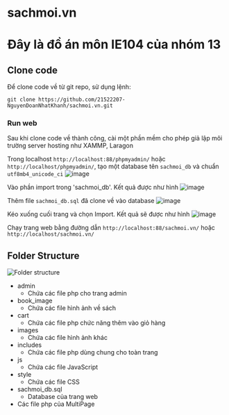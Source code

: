 # sachmoi.vn
# Đây là đồ án môn IE104 của nhóm 13

## Clone code

Để clone code về từ git repo, sử dụng lệnh:

```shell
git clone https://github.com/21522207-NguyenDoanNhatKhanh/sachmoi.vn.git
```

### Run web
Sau khi clone code về thành công, cài một phần mềm cho phép giả lập môi trường server hosting như XAMMP, Laragon

Trong localhost ` http://localhost:88/phpmyadmin/ ` hoặc `http://localhost/phpmyadmin/`,
tạo một database tên `sachmoi_db` và chuẩn `utf8mb4_unicode_ci`
![image](https://github.com/21522207-NguyenDoanNhatKhanh/sachmoi.vn/assets/147527094/a11a40b3-3a86-4ab3-a3ec-19ed7bf408d3)

Vào phần import trong 'sachmoi_db'. Kết quả được như hình
![image](https://github.com/21522207-NguyenDoanNhatKhanh/sachmoi.vn/assets/147527094/42a69d74-870a-4241-884e-e1b140f2177f)


Thêm file `sachmoi_db.sql` đã clone về vào database
![image](https://github.com/21522207-NguyenDoanNhatKhanh/sachmoi.vn/assets/147527094/7b7afb6b-e794-4a2b-bed8-4d6000dcd984)

Kéo xuống cuối trang và chọn Import. Kết quả sẽ được như hình
![image](https://github.com/21522207-NguyenDoanNhatKhanh/sachmoi.vn/assets/147527094/0150bcb8-f46e-46f8-bc68-da284de06bdf)


Chạy trang web bằng đường dẫn ` http://localhost:88/sachmoi.vn/ ` hoặc `http://localhost/sachmoi.vn/`

## Folder Structure
![Folder structure](https://github.com/21522207-NguyenDoanNhatKhanh/sachmoi.vn/assets/129664500/609ade03-4f73-4988-b463-e2a0e0df3b44)

- admin
    - Chứa các file php cho trang admin
- book_image
    - Chứa các file hình ảnh về sách
- cart
    - Chứa các file php chức năng thêm vào giỏ hàng
- images
    - Chứa các file hình ảnh khác
- includes
    - Chứa các file php dùng chung cho toàn trang
- js
    - Chứa các file JavaScript
- style
    - Chứa các file CSS
- sachmoi_db.sql
    - Database của trang web
- Các file php của MultiPage

